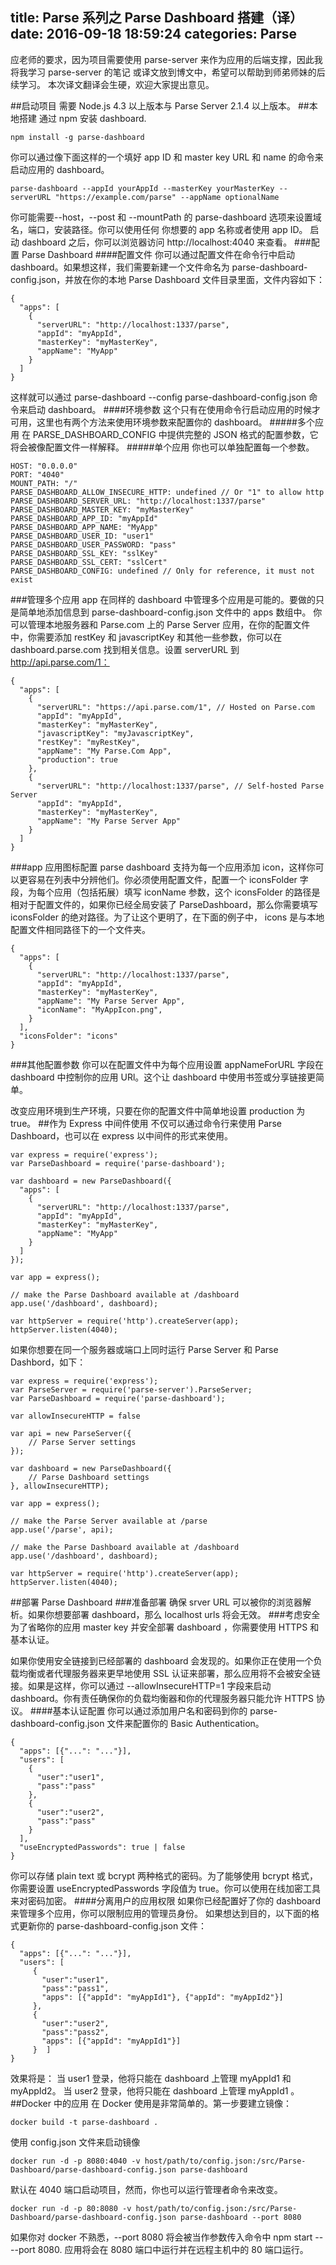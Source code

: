 ﻿title: Parse 系列之 Parse Dashboard 搭建（译）
date: 2016-09-18 18:59:24
categories: Parse
---
应老师的要求，因为项目需要使用 parse-server 来作为应用的后端支撑，因此我将我学习 parse-server 的笔记
或译文放到博文中，希望可以帮助到师弟师妹的后续学习。
本次译文翻译会生硬，欢迎大家提出意见。
<!--more-->
##启动项目
需要 Node.js 4.3 以上版本与 Parse Server 2.1.4 以上版本。
##本地搭建
通过 npm 安装 dashboard.
```
npm install -g parse-dashboard
```
你可以通过像下面这样的一个填好 app ID 和 master key URL 和 name 的命令来启动应用的 dashboard。
```
parse-dashboard --appId yourAppId --masterKey yourMasterKey --serverURL "https://example.com/parse" --appName optionalName
```
你可能需要--host，--post 和 --mountPath 的 parse-dashboard 选项来设置域名，端口，安装路径。你可以使用任何
你想要的 app 名称或者使用 app ID。
启动 dashboard 之后，你可以浏览器访问 http://localhost:4040 来查看。 
###配置 Parse Dashboard
####配置文件
你可以通过配置文件在命令行中启动 dashboard。如果想这样，我们需要新建一个文件命名为 parse-dashboard-config.json，并放在你的本地 Parse Dashboard 文件目录里面，文件内容如下：
```
{
  "apps": [
    {
      "serverURL": "http://localhost:1337/parse",
      "appId": "myAppId",
      "masterKey": "myMasterKey",
      "appName": "MyApp"
    }
  ]
}
```
这样就可以通过 parse-dashboard --config parse-dashboard-config.json 命令来启动 dashboard。
####环境参数
这个只有在使用命令行启动应用的时候才可用，这里也有两个方法来使用环境参数来配置你的 dashboard。
#####多个应用
在 PARSE_DASHBOARD_CONFIG 中提供完整的 JSON 格式的配置参数，它将会被像配置文件一样解释。
#####单个应用
你也可以单独配置每一个参数。
```
HOST: "0.0.0.0"
PORT: "4040"
MOUNT_PATH: "/"
PARSE_DASHBOARD_ALLOW_INSECURE_HTTP: undefined // Or "1" to allow http
PARSE_DASHBOARD_SERVER_URL: "http://localhost:1337/parse"
PARSE_DASHBOARD_MASTER_KEY: "myMasterKey"
PARSE_DASHBOARD_APP_ID: "myAppId"
PARSE_DASHBOARD_APP_NAME: "MyApp"
PARSE_DASHBOARD_USER_ID: "user1"
PARSE_DASHBOARD_USER_PASSWORD: "pass"
PARSE_DASHBOARD_SSL_KEY: "sslKey"
PARSE_DASHBOARD_SSL_CERT: "sslCert"
PARSE_DASHBOARD_CONFIG: undefined // Only for reference, it must not exist
```
###管理多个应用 app
在同样的 dashboard 中管理多个应用是可能的。要做的只是简单地添加信息到 parse-dashboard-config.json 文件中的 apps 数组中。
你可以管理本地服务器和 Parse.com 上的 Parse Server 应用，在你的配置文件中，你需要添加 restKey 和 javascriptKey 和其他一些参数，你可以在 dashboard.parse.com 找到相关信息。设置 serverURL 到 http://api.parse.com/1：
```
{
  "apps": [
    {
      "serverURL": "https://api.parse.com/1", // Hosted on Parse.com
      "appId": "myAppId",
      "masterKey": "myMasterKey",
      "javascriptKey": "myJavascriptKey",
      "restKey": "myRestKey",
      "appName": "My Parse.Com App",
      "production": true
    },
    {
      "serverURL": "http://localhost:1337/parse", // Self-hosted Parse Server
      "appId": "myAppId",
      "masterKey": "myMasterKey",
      "appName": "My Parse Server App"
    }
  ]
}
```
###app 应用图标配置
parse dashboard 支持为每一个应用添加 icon，这样你可以更容易在列表中分辨他们。你必须使用配置文件，配置一个
iconsFolder 字段，为每个应用（包括拓展）填写 iconName 参数，这个 iconsFolder 的路径是相对于配置文件的，如果你已经全局安装了 ParseDashboard，那么你需要填写 iconsFolder 的绝对路径。为了让这个更明了，在下面的例子中， icons 是与本地配置文件相同路径下的一个文件夹。
```
{
  "apps": [
    {
      "serverURL": "http://localhost:1337/parse",
      "appId": "myAppId",
      "masterKey": "myMasterKey",
      "appName": "My Parse Server App",
      "iconName": "MyAppIcon.png",
    }
  ],
  "iconsFolder": "icons"
}
```
###其他配置参数
你可以在配置文件中为每个应用设置 appNameForURL 字段在 dashboard 中控制你的应用 URl。这个让 dashboard 中使用书签或分享链接更简单。

改变应用环境到生产环境，只要在你的配置文件中简单地设置 production 为 true。 
##作为 Express 中间件使用
不仅可以通过命令行来使用 Parse Dashboard，也可以在 express 以中间件的形式来使用。
```
var express = require('express');
var ParseDashboard = require('parse-dashboard');

var dashboard = new ParseDashboard({
  "apps": [
    {
      "serverURL": "http://localhost:1337/parse",
      "appId": "myAppId",
      "masterKey": "myMasterKey",
      "appName": "MyApp"
    }
  ]
});

var app = express();

// make the Parse Dashboard available at /dashboard
app.use('/dashboard', dashboard);

var httpServer = require('http').createServer(app);
httpServer.listen(4040);
```
如果你想要在同一个服务器或端口上同时运行 Parse Server 和 Parse Dashbord，如下：
```
var express = require('express');
var ParseServer = require('parse-server').ParseServer;
var ParseDashboard = require('parse-dashboard');

var allowInsecureHTTP = false

var api = new ParseServer({
    // Parse Server settings
});

var dashboard = new ParseDashboard({
    // Parse Dashboard settings
}, allowInsecureHTTP);

var app = express();

// make the Parse Server available at /parse
app.use('/parse', api);

// make the Parse Dashboard available at /dashboard
app.use('/dashboard', dashboard);

var httpServer = require('http').createServer(app);
httpServer.listen(4040);
```

##部署 Parse Dashboard
###准备部署
确保 srver URL 可以被你的浏览器解析。如果你想要部署 dashboard，那么 localhost urls 将会无效。
###考虑安全
为了省略你的应用 master key 并安全部署 dashboard ，你需要使用 HTTPS 和基本认证。

如果你使用安全链接到已经部署的 dashboard 会发现的。如果你正在使用一个负载均衡或者代理服务器来更早地使用 SSL 认证来部署，那么应用将不会被安全链接。如果是这样，你可以通过 --allowInsecureHTTP=1 字段来启动 dashboard。你有责任确保你的负载均衡器和你的代理服务器只能允许 HTTPS 协议。
####基本认证配置
你可以通过添加用户名和密码到你的 parse-dashboard-config.json 文件来配置你的 Basic Authentication。
```
{
  "apps": [{"...": "..."}],
  "users": [
    {
      "user":"user1",
      "pass":"pass"
    },
    {
      "user":"user2",
      "pass":"pass"
    }
  ],
  "useEncryptedPasswords": true | false
}
```
你可以存储 plain text 或 bcrypt 两种格式的密码。为了能够使用 bcrypt 格式，你需要设置 useEncryptedPasswords
字段值为 true。你可以使用在线加密工具来对密码加密。
####分离用户的应用权限
如果你已经配置好了你的 dashboard 来管理多个应用，你可以限制应用的管理员身份。
如果想达到目的，以下面的格式更新你的 parse-dashboard-config.json 文件：
```
{
  "apps": [{"...": "..."}],
  "users": [
     {
       "user":"user1",
       "pass":"pass1",
       "apps": [{"appId": "myAppId1"}, {"appId": "myAppId2"}]
     },
     {
       "user":"user2",
       "pass":"pass2",
       "apps": [{"appId": "myAppId1"}]
     }  ]
}
```
效果将是：
当 user1 登录，他将只能在 dashboard 上管理 myAppId1 和 myAppId2。
当 user2 登录，他将只能在 dashboard 上管理 myAppId1 。
##Docker 中的应用
在 Docker 使用是非常简单的。第一步要建立镜像：
```
docker build -t parse-dashboard .
```
使用 config.json 文件来启动镜像
```
docker run -d -p 8080:4040 -v host/path/to/config.json:/src/Parse-Dashboard/parse-dashboard-config.json parse-dashboard
```
默认在 4040 端口启动项目，然而，你也可以运行管理者命令来改变。
```
docker run -d -p 80:8080 -v host/path/to/config.json:/src/Parse-Dashboard/parse-dashboard-config.json parse-dashboard --port 8080
```
如果你对 docker 不熟悉，--port 8080 将会被当作参数传入命令中 npm start -- --port 8080. 应用将会在 8080 端口中运行并在远程主机中的 80 端口运行。



